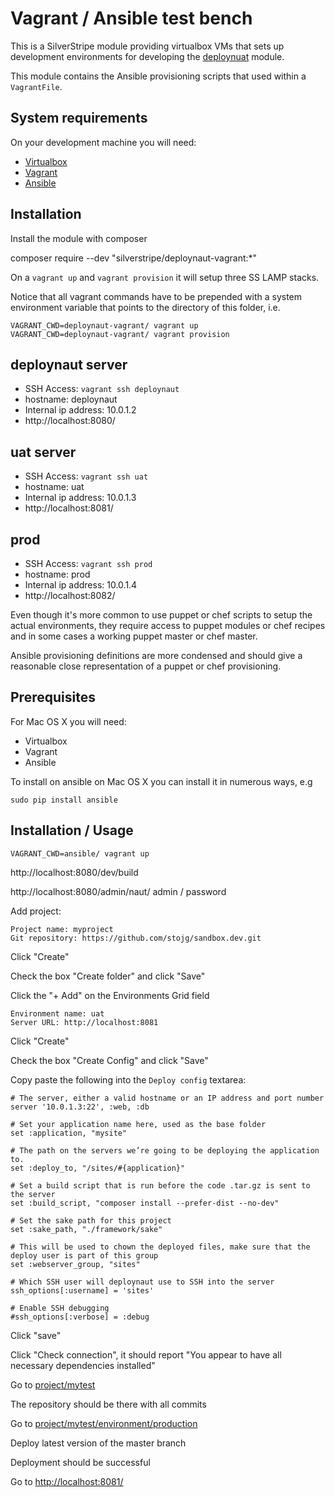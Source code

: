 # Vagrant / Ansible test bench

This is a SilverStripe module providing virtualbox VMs that sets up development environments for developing the [deploynuat](https://github.com/silverstripe/deploynaut) module.


This module contains the Ansible provisioning scripts that used within a `VagrantFile`.

## System requirements

On your development machine you will need:

 * [Virtualbox](https://www.virtualbox.org/)
 * [Vagrant](https://www.vagrantup.com/)
 * [Ansible](http://docs.ansible.com/intro_installation.html)
 
## Installation

Install the module with composer

   composer require --dev "silverstripe/deploynaut-vagrant:*"
  
On a `vagrant up` and `vagrant provision` it will setup three SS LAMP stacks.

Notice that all vagrant commands have to be prepended with a system environment variable that points to the
directory of this folder, i.e.

    VAGRANT_CWD=deploynaut-vagrant/ vagrant up
    VAGRANT_CWD=deploynaut-vagrant/ vagrant provision

## deploynaut server

 * SSH Access: `vagrant ssh deploynaut`
 * hostname: deploynaut
 * Internal ip address: 10.0.1.2
 * http://localhost:8080/

## uat server

 * SSH Access: `vagrant ssh uat`
 * hostname: uat
 * Internal ip address: 10.0.1.3
 * http://localhost:8081/

## prod

 * SSH Access: `vagrant ssh prod`
 * hostname: prod
 * Internal ip address: 10.0.1.4
 * http://localhost:8082/

Even though it's more common to use puppet or chef scripts to setup the actual environments, they
require access to puppet modules or chef recipes and in some cases a working puppet master or chef master.

Ansible provisioning definitions are more condensed and should give a reasonable close representation
of a puppet or chef provisioning.

## Prerequisites

For Mac OS X you will need:

 * Virtualbox
 * Vagrant
 * Ansible

To install on ansible on Mac OS X you can install it in numerous ways, e.g

	sudo pip install ansible

## Installation / Usage

    VAGRANT_CWD=ansible/ vagrant up

http://localhost:8080/dev/build

http://localhost:8080/admin/naut/
admin / password

Add project:

	Project name: myproject
	Git repository: https://github.com/stojg/sandbox.dev.git

Click "Create"

Check the box "Create folder" and click "Save"

Click the "+ Add" on the Environments Grid field

    Environment name: uat
    Server URL: http://localhost:8081

Click "Create"

Check the box "Create Config" and click "Save"

Copy paste the following into the  `Deploy config` textarea:

	# The server, either a valid hostname or an IP address and port number
	server '10.0.1.3:22', :web, :db

	# Set your application name here, used as the base folder
	set :application, "mysite"

	# The path on the servers we’re going to be deploying the application to.
	set :deploy_to, "/sites/#{application}"

	# Set a build script that is run before the code .tar.gz is sent to the server
	set :build_script, "composer install --prefer-dist --no-dev"

	# Set the sake path for this project
	set :sake_path, "./framework/sake"

	# This will be used to chown the deployed files, make sure that the deploy user is part of this group
	set :webserver_group, "sites"

	# Which SSH user will deploynaut use to SSH into the server
	ssh_options[:username] = 'sites'

	# Enable SSH debugging
	#ssh_options[:verbose] = :debug

Click "save"

Click "Check connection", it should report "You appear to have all necessary dependencies installed"

Go to [project/mytest](http://localhost:8080/naut/project/mytest)

The repository should be there with all commits

Go to [project/mytest/environment/production](http://localhost:8080/naut/project/mytest/environment/production)

Deploy latest version of the master branch

Deployment should be successful

Go to [http://localhost:8081/](http://localhost:8081/)


